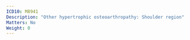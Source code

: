 ```yaml
---
ICD10: M8941
Description: "Other hypertrophic osteoarthropathy: Shoulder region"
Matters: No
Weight: 0
---
```


